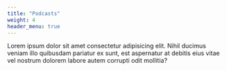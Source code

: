 ```yaml
---
title: "Podcasts"
weight: 4
header_menu: true
---
```


Lorem ipsum dolor sit amet consectetur adipisicing elit. Nihil ducimus veniam illo quibusdam pariatur ex sunt, est aspernatur at debitis eius vitae vel nostrum dolorem labore autem corrupti odit mollitia?